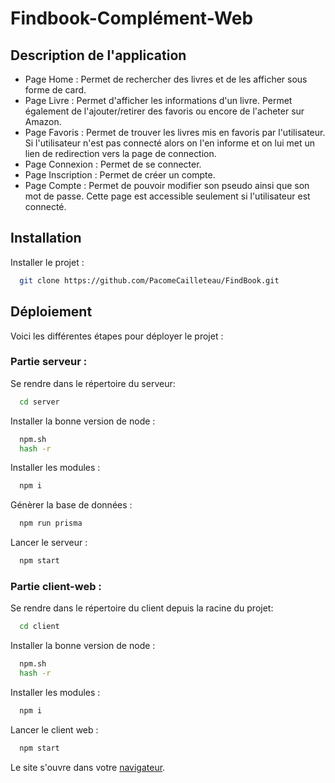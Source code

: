 
# Findbook-Complément-Web
  
## Description de l'application

- Page Home : Permet de rechercher des livres et de les afficher sous forme de card.
- Page Livre : Permet d'afficher les informations d'un livre. Permet également de l'ajouter/retirer des favoris ou encore de l'acheter sur Amazon.  
- Page Favoris : Permet de trouver les livres mis en favoris par l'utilisateur. Si l'utilisateur n'est pas connecté alors on l'en informe et on lui met un lien de redirection vers la page de connection.  
- Page Connexion : Permet de se connecter.  
- Page Inscription : Permet de créer un compte.  
- Page Compte : Permet de pouvoir modifier son pseudo ainsi que son mot de passe. Cette page est accessible seulement si l'utilisateur est connecté.


## Installation

Installer le projet :

```bash
  git clone https://github.com/PacomeCailleteau/FindBook.git
```

## Déploiement

Voici les différentes étapes pour déployer le projet :


### Partie serveur :

Se rendre dans le répertoire du serveur:
```bash
  cd server
```

Installer la bonne version de node :
```bash
  npm.sh
  hash -r
```
Installer les modules :
```bash
  npm i
```
Génèrer la base de données :
```bash
  npm run prisma
```
Lancer le serveur :
```bash
  npm start
```
### Partie client-web :

Se rendre dans le répertoire du client depuis la racine du projet:
```bash
  cd client
```

Installer la bonne version de node :
```bash
  npm.sh
  hash -r
```

Installer les modules :
```bash
  npm i
```

Lancer le client web :
```bash
  npm start
```

Le site s'ouvre dans votre [navigateur](http://localhost:3000).
